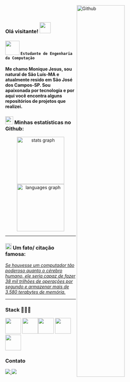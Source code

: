 <!-- Any image aligned to the right. Beware the width -->
<img width="55%" align="right" alt="Github" src="https://raw.githubusercontent.com/onimur/.github/master/.resources/git-header.svg" />

&nbsp;

### Olá visitante! <img src="https://github.com/TheDudeThatCode/TheDudeThatCode/blob/master/Assets/Hi.gif" width="35" />
####  <img src="https://github.com/TheDudeThatCode/TheDudeThatCode/blob/master/Assets/Developer.gif" width="45" /> `Estudante de Engenharia da Computação`

#### Me chamo Monique Jesus, sou natural de São Luís-MA e atualmente resido em São José dos Campos-SP. Sou apaixonada por tecnologia e por aqui você encontra alguns repositórios de projetos que realizei.
 
### <img src='https://media1.giphy.com/media/du3J3cXyzhj75IOgvA/giphy.gif?cid=ecf05e47x2g034i9pzwtzzsd3xgg2w9nr94t4tflbbgo3008&rid=giphy.gif' width='25' /> Minhas estatísticas no Github:

<div align="center">
  <img src="https://github-readme-stats.vercel.app/api?username=moniquejesus&hide_title=false&hide_rank=false&show_icons=true&include_all_commits=true&count_private=true&disable_animations=false&theme=dracula&locale=en&hide_border=false&order=1" height="150" alt="stats graph"  />
  <img src="https://github-readme-stats.vercel.app/api/top-langs?username=moniquejesus&locale=en&hide_title=false&layout=compact&card_width=320&langs_count=5&theme=buefy&hide_border=false&order=2" height="150" alt="languages graph"  />
</div>



 ---
 

 ### <img alt="GIF" src="https://github.com/TheDudeThatCode/TheDudeThatCode/blob/master/Assets/hmm.gif" width="20" /> Um fato/ citação famosa:
 
 <a href="https://github.com/marketplace/actions/quote-readme">
 <!--STARTS_HERE_QUOTE_README-->
 <i>Se houvesse um computador tão poderoso quanto o cérebro humano, ele seria capaz de fazer 38 mil trilhões de operações por segundo e armazenar mais de 3.580 terabytes de memória.</i>
 <!--ENDS_HERE_QUOTE_README-->
</a>

---

### Stack 👨🏾‍💻

<img width="50" heigth="50" src="https://cdn.jsdelivr.net/gh/devicons/devicon/icons/css3/css3-original.svg" />  <img width="50" heigth="50" src="https://cdn.jsdelivr.net/gh/devicons/devicon/icons/html5/html5-original.svg" /><img width="50" heigth="50" src="https://cdn.jsdelivr.net/gh/devicons/devicon/icons/java/java-original.svg" />  <img width="50" heigth="50" src="https://cdn.jsdelivr.net/gh/devicons/devicon/icons/kotlin/kotlin-original-wordmark.svg" /><img width="50" heigth="50" src="https://cdn.jsdelivr.net/gh/devicons/devicon@latest/icons/javascript/javascript-original.svg" />
  


### Contato
<a href="https://www.linkedin.com/public-profile/settings?trk=d_flagship3_profile_self_view_public_profile">
<img src="https://img.shields.io/badge/linkedin-%230077B5.svg?style=for-the-badge&logo=linkedin&logoColor=white" />

<a href="mailto:monique.cfjesus@gmail.com">
<img src="https://img.shields.io/badge/Gmail-D14836?style=for-the-badge&logo=gmail.com&logoColor=white" />



</a>

